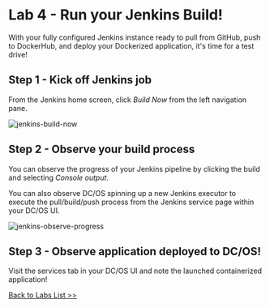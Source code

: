 # Lab 4 - Run your Jenkins Build!

With your fully configured Jenkins instance ready to pull from GitHub, push to DockerHub, and deploy your Dockerized application, it's time for a test drive!

## Step 1 - Kick off Jenkins job

From the Jenkins home screen, click *Build Now* from the left navigation pane.

![jenkins-build-now](https://github.com/tbaums/dcos-k8s-days-labs/blob/master/labs/CICD-labs/screenshots/jenkins-build-now.png)

## Step 2 - Observe your build process

You can observe the progress of your Jenkins pipeline by clicking the build and selecting *Console output*.

You can also observe DC/OS spinning up a new Jenkins executor to execute the pull/build/push process from the Jenkins service page within your DC/OS UI. 

![jenkins-observe-progress](https://github.com/tbaums/dcos-k8s-days-labs/blob/master/labs/CICD-labs/screenshots/jenkins-observe-progress.png)

 ## Step 3 - Observe application deployed to DC/OS!

 Visit the services tab in your DC/OS UI and note the launched containerized application!

[Back to Labs List >>](https://github.com/tbaums/dcos-mandt-labs/blob/master/labs/)